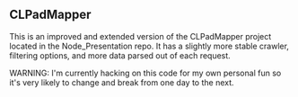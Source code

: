 CLPadMapper
-----------

This is an improved and extended version of the CLPadMapper project located in the Node_Presentation repo. It has a slightly more stable crawler, filtering options, and more data parsed out of each request.

WARNING: I'm currently hacking on this code for my own personal fun so it's very likely to change and break from one day to the next.